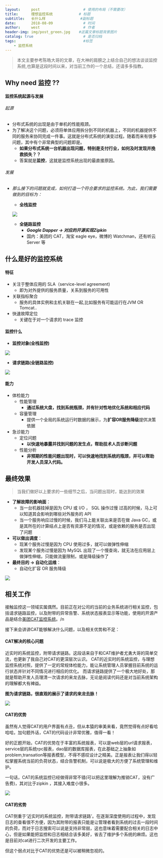 ```yaml
---
layout:     post                    # 使用的布局（不需要改）
title:      理想监控系统            # 标题
subtitle:   长什么样                #副标题
date:       2018-08-09              # 时间
author:     west                    # 作者
header-img: img/post_green.jpg    #这篇文章标题背景图片
catalog: true                       # 是否归档
tags:                               #标签
    - 监控系统
---
```


> 本文主要参考陈皓大哥的文章，在大神的肩膀之上结合自己的想法谈谈监控系统,也算是这段时间以来，对当前工作的一个总结，还请多多指教。

## Why need 监控 ??

#### 监控系统起源与发展

###### 起源
- 分布式系统的出现是由于单机的性能瓶颈。
- 为了解决这个问题，必须将单体应用拆分到不同的机器上，不同的机器提供不同的服务来协同完成一件事。这就是分布式系统的演变过程。随着而来有很多问题，其中有个非常典型的问题即是。
    - **如果分布式系统一台机器出现问题，特别是支付行业，如何及时发现并挽救损失？？**
    - 答案就是**监控**，这就是监控系统出现的最直接原因。

###### 发展
- *那么接下的问题就变成，如何打造一个符合要求的监控系统。为此，我们需要做到的目标为：*
    - **全栈监控**
    
    ![](https://static001.geekbang.org/resource/image/cf/66/cf6fe8ee30a3ac3b693d1188b46e4e66.png)
    - **全链路监控**
        - ***Google Dapper -> 对应的开源实现Zipkin***
        - 国内：美团的 CAT，淘宝 eagle eye，微博的 Watchman，还有听云 Server 等

## 什么是好的监控系统

#### 特征
- 关注于整体应用的 SLA（service-level agreement)
    - 即为对外提供的服务质量，关系到服务的可用性 
- 关联指标聚合
    - 服务的具体实例和主机关联在一起,比如服务有可能运行在JVM OR Tomcat..
- 快速故障定位
    - 关键在于对一个请求的 trace 监控 

#### 监控什么
- **监控对象(全栈监控)**

![](https://static001.geekbang.org/resource/image/cf/66/cf6fe8ee30a3ac3b693d1188b46e4e66.png)
- **请求链路(全链路监控)**

![](https://static001.geekbang.org/resource/image/ab/81/ab79054e0a3cf2d8f1d696e3c367ab81.png)

#### 能力

- 体检能力
    - 性能管理
        - **通过系统大盘，找到系统瓶颈，并有针对性地优化系统和相应代码** 
    - 容量管理
        - 提供一个全局的系统运行时数据的展示，为**扩容OR服务降级**提供决策依据 
- 急诊能力
    - 定位问题
        - **以快速地暴露并找到问题的发生点，帮助技术人员诊断问题** 
    - 性能分析
        - **非预期的性能问题出现时，可以快速地找到系统的瓶颈，并可以帮助开发人员深入代码。** 

## 最终效果

> 当我们做好以上要求的一些细节之后，当问题出现时，能达到的效果
- **了解故障的影响面**：
    - 当一台机器挂掉是因为 CPU 或 I/O ， SQL 操作过慢 过高的时候，马上可以知道其会影响到哪些对外服务的 API
    - 当一个服务响应过慢的时候，我们马上能关联出来是否在做 Java GC，或是其所在的计算结点上是否有资源不足的情况，或是依赖的服务是否出现了问题
- **可以做出调度**：
    - 现某个服务过慢是因为 CPU 使用过多，就可以做弹性伸缩
    - 发现某个服务过慢是因为 MySQL 出现了一个慢查询，就无法在应用层上做弹性伸缩，只能做流量限制，或是降级操作了
- **最终目的 -> 自动化运维**：
    - 自动化扩容 OR 服务降级

![](https://static001.geekbang.org/resource/image/6b/33/6b17dd779cfecd62e02924dc8618e833.png)

## 相关工作

接触监控这一领域实属偶然。目前正在对公司的当前的业务系统进行相关监控，包括请求链路监控，以及附带的异常告警、系统状态报表显示等功能，使用的开源产品是结合[美团CAT监控系统](https://github.com/dianping/cat)。/n

接下来会讲讲CAT能够解决什么问题，以及相关优势和不足：

#### CAT解决的核心问题

近实时的系统监控，附带请求链路。这段话来自于和CAT维护者尤勇大哥的简单交流，也更新了我自己对CAT的更深层次认识。
CAT的近实时的系统监控，与理想监控系统对照，提供了一定的常规体检能力，能让系统管理人员掌握目前系统的运行状态并针对不同情况进行相应的优化。
而请求链路提供了一个极大地好处，那就是帮助开发人员理清一次请求的来龙去脉，无论是阅读代码还是对当前系统架构的理解都大有裨益。

**图为请求链路，很直观的展示了请求的来龙去脉！**

![](https://camo.githubusercontent.com/1fe1b77274569406201c27ed13c8f5a1a12fd346/68747470733a2f2f7261772e6769746875622e636f6d2f6469616e70696e672f6361742f6d61737465722f6361742d686f6d652f7372632f6d61696e2f7765626170702f696d616765732f6c6f6776696577416c6c30332e706e67)

#### CAT的优势

虽然有人觉得CAT的用户界面有点丑，但从本猿的审美来看，竟然觉得有点好看哈哈哈，加句题外话，CAT的代码设计非常优雅，值得一看！

好的正题开始，CAT的优势在于丰富的系统报表，可以是web层的url请求报表，service层的系统rpc报表，dao层的数据库报表，在此基础之上抽象如problem,transation等报表模型，不得不感叹设计之精美。正是报表让我们得以轻松掌握系统当前的负荷状态，结合告警机制，可以说是极大的方便了系统管理和维护。

一句话，CAT的系统监控已经做得非常不错(可以把这里理解为推销CAT，没有广告费)，其对比于zipkin ，其接入难度小很多。

![](https://tech.meituan.com/img/cat/server03.png)

#### CAT的劣势

CAT侧重于‘近实时的系统监控，附带请求链路’。在逐渐深度使用的过程中，发现日志的查看很不方便，因为其附带的报表只能是让管理者看到系统的过去一段时间的负荷，而对于日志搜索可以说是支持非常弱，这也意味着需要配合相关的日志中心，但是如果能把监控和日志相结合该多美好，省去了维护多个系统的麻烦。这也是目前对cat进行二次开发的主要工作。

但这个弱点对比于CAT的优势还是可以被稍微忽视的。



